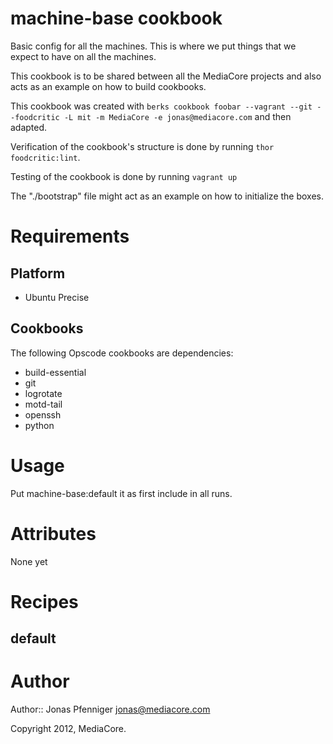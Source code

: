 # machine-base cookbook

Basic config for all the machines. This is where we put things that
we expect to have on all the machines.

This cookbook is to be shared between all the MediaCore projects and
also acts as an example on how to build cookbooks.

This cookbook was created with `berks cookbook foobar --vagrant --git
--foodcritic -L mit -m MediaCore -e jonas@mediacore.com` and then
adapted.

Verification of the cookbook's structure is done by running
`thor foodcritic:lint`.

Testing of the cookbook is done by running `vagrant up`

The "./bootstrap" file might act as an example on how to initialize the
boxes.

# Requirements

Platform
--------

* Ubuntu Precise

Cookbooks
---------

The following Opscode cookbooks are dependencies:

* build-essential
* git
* logrotate
* motd-tail
* openssh
* python

# Usage

Put machine-base:default it as first include in all runs.

# Attributes

None yet

# Recipes

default
-------

# Author

Author:: Jonas Pfenniger <jonas@mediacore.com>

Copyright 2012, MediaCore.

